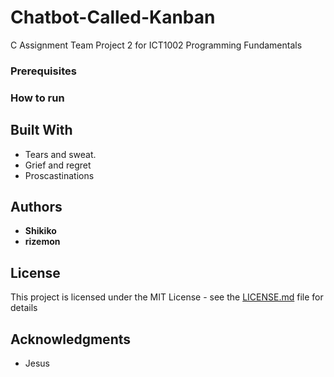# Chatbot-Called-Kanban
C Assignment Team Project 2 for ICT1002 Programming Fundamentals

### Prerequisites

### How to run

## Built With

* Tears and sweat.
* Grief and regret
* Proscastinations

## Authors

* **Shikiko** 
* **rizemon**


## License

This project is licensed under the MIT License - see the [LICENSE.md](LICENSE.md) file for details

## Acknowledgments

* Jesus

